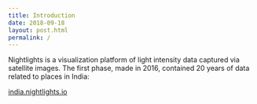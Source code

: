 ```yaml
---
title: Introduction
date: 2018-09-18
layout: post.html
permalink: /
---
```


Nightlights is a visualization platform of light intensity data captured via satellite images. The first phase, made in 2016, contained 20 years of data related to places in India:

[india.nightlights.io](https://india.nightlights.io)
